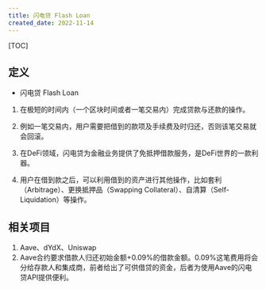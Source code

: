 ```yaml
---
title: 闪电贷 Flash Loan
created_date: 2022-11-14
---
```


[TOC]

## 定义

- 闪电贷 Flash Loan

1. 在极短的时间内（一个区块时间或者一笔交易内）完成贷款与还款的操作。

2. 例如一笔交易内，用户需要把借到的款项及手续费及时归还，否则该笔交易就会回滚。

3. 在DeFi领域，闪电贷为金融业务提供了免抵押借款服务，是DeFi世界的一款利器。

4. 用户在借到款之后，可以利用借到的资产进行其他操作，比如套利（Arbitrage）、更换抵押品（Swapping Collateral）、自清算（Self-Liquidation）等操作。

## 相关项目

1. Aave、dYdX、Uniswap
2. Aave合约要求借款人归还初始金额+0.09%的借款金额。0.09%这笔费用将会分给存款人和集成商，前者给出了可供借贷的资金，后者为使用Aave的闪电贷API提供便利。
